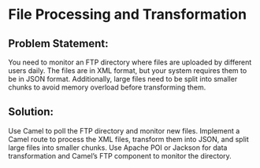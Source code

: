 # File Processing and Transformation
   
## Problem Statement: 
You need to monitor an FTP directory where files are uploaded by different users daily. The files are in XML format, but your system requires them to be in JSON format. Additionally, large files need to be split into smaller chunks to avoid memory overload before transforming them.

## Solution:

Use Camel to poll the FTP directory and monitor new files.
Implement a Camel route to process the XML files, transform them into JSON, and split large files into smaller chunks.
Use Apache POI or Jackson for data transformation and Camel’s FTP component to monitor the directory.
